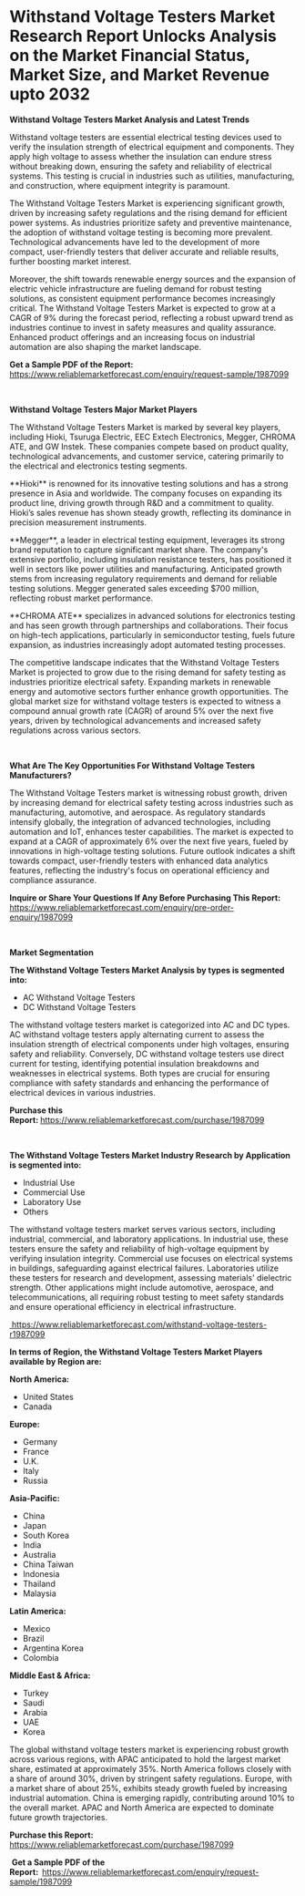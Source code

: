 <p><h1>Withstand Voltage Testers Market Research Report Unlocks Analysis on the Market Financial Status, Market Size, and Market Revenue upto 2032</h1></p><p><strong>Withstand Voltage Testers Market Analysis and Latest Trends</strong></p>
<p><p>Withstand voltage testers are essential electrical testing devices used to verify the insulation strength of electrical equipment and components. They apply high voltage to assess whether the insulation can endure stress without breaking down, ensuring the safety and reliability of electrical systems. This testing is crucial in industries such as utilities, manufacturing, and construction, where equipment integrity is paramount.</p><p>The Withstand Voltage Testers Market is experiencing significant growth, driven by increasing safety regulations and the rising demand for efficient power systems. As industries prioritize safety and preventive maintenance, the adoption of withstand voltage testing is becoming more prevalent. Technological advancements have led to the development of more compact, user-friendly testers that deliver accurate and reliable results, further boosting market interest.</p><p>Moreover, the shift towards renewable energy sources and the expansion of electric vehicle infrastructure are fueling demand for robust testing solutions, as consistent equipment performance becomes increasingly critical. The Withstand Voltage Testers Market is expected to grow at a CAGR of 9% during the forecast period, reflecting a robust upward trend as industries continue to invest in safety measures and quality assurance. Enhanced product offerings and an increasing focus on industrial automation are also shaping the market landscape.</p></p>
<p><strong>Get a Sample PDF of the Report:&nbsp;</strong> <a href="https://www.reliablemarketforecast.com/enquiry/request-sample/1987099?utm_campaign=3527&utm_medium=2&utm_source=Github&utm_content=ia&utm_term=12042025&utm_id=withstand-voltage-testers">https://www.reliablemarketforecast.com/enquiry/request-sample/1987099</a></p>
<p>&nbsp;</p>
<p><strong>Withstand Voltage Testers Major Market Players</strong></p>
<p><p>The Withstand Voltage Testers Market is marked by several key players, including Hioki, Tsuruga Electric, EEC Extech Electronics, Megger, CHROMA ATE, and GW Instek. These companies compete based on product quality, technological advancements, and customer service, catering primarily to the electrical and electronics testing segments.</p><p>**Hioki** is renowned for its innovative testing solutions and has a strong presence in Asia and worldwide. The company focuses on expanding its product line, driving growth through R&D and a commitment to quality. Hioki’s sales revenue has shown steady growth, reflecting its dominance in precision measurement instruments.</p><p>**Megger**, a leader in electrical testing equipment, leverages its strong brand reputation to capture significant market share. The company's extensive portfolio, including insulation resistance testers, has positioned it well in sectors like power utilities and manufacturing. Anticipated growth stems from increasing regulatory requirements and demand for reliable testing solutions. Megger generated sales exceeding $700 million, reflecting robust market performance.</p><p>**CHROMA ATE** specializes in advanced solutions for electronics testing and has seen growth through partnerships and collaborations. Their focus on high-tech applications, particularly in semiconductor testing, fuels future expansion, as industries increasingly adopt automated testing processes.</p><p>The competitive landscape indicates that the Withstand Voltage Testers Market is projected to grow due to the rising demand for safety testing as industries prioritize electrical safety. Expanding markets in renewable energy and automotive sectors further enhance growth opportunities. The global market size for withstand voltage testers is expected to witness a compound annual growth rate (CAGR) of around 5% over the next five years, driven by technological advancements and increased safety regulations across various sectors.</p></p>
<p>&nbsp;</p>
<p><strong>What Are The Key Opportunities For Withstand Voltage Testers Manufacturers?</strong></p>
<p><p>The Withstand Voltage Testers market is witnessing robust growth, driven by increasing demand for electrical safety testing across industries such as manufacturing, automotive, and aerospace. As regulatory standards intensify globally, the integration of advanced technologies, including automation and IoT, enhances tester capabilities. The market is expected to expand at a CAGR of approximately 6% over the next five years, fueled by innovations in high-voltage testing solutions. Future outlook indicates a shift towards compact, user-friendly testers with enhanced data analytics features, reflecting the industry's focus on operational efficiency and compliance assurance.</p></p>
<p><strong>Inquire or Share Your Questions If Any Before Purchasing This Report:</strong> <a href="https://www.reliablemarketforecast.com/enquiry/pre-order-enquiry/1987099?utm_campaign=3527&utm_medium=2&utm_source=Github&utm_content=ia&utm_term=12042025&utm_id=withstand-voltage-testers">https://www.reliablemarketforecast.com/enquiry/pre-order-enquiry/1987099</a></p>
<p>&nbsp;</p>
<p><strong>Market Segmentation</strong></p>
<p><strong>The Withstand Voltage Testers Market Analysis by types is segmented into:</strong></p>
<p><ul><li>AC Withstand Voltage Testers</li><li>DC Withstand Voltage Testers</li></ul></p>
<p><p>The withstand voltage testers market is categorized into AC and DC types. AC withstand voltage testers apply alternating current to assess the insulation strength of electrical components under high voltages, ensuring safety and reliability. Conversely, DC withstand voltage testers use direct current for testing, identifying potential insulation breakdowns and weaknesses in electrical systems. Both types are crucial for ensuring compliance with safety standards and enhancing the performance of electrical devices in various industries.</p></p>
<p><strong>Purchase this Report:&nbsp;</strong><a href="https://www.reliablemarketforecast.com/purchase/1987099?utm_campaign=3527&utm_medium=2&utm_source=Github&utm_content=ia&utm_term=12042025&utm_id=withstand-voltage-testers">https://www.reliablemarketforecast.com/purchase/1987099</a></p>
<p>&nbsp;</p>
<p><strong>The Withstand Voltage Testers Market Industry Research by Application is segmented into:</strong></p>
<p><ul><li>Industrial Use</li><li>Commercial Use</li><li>Laboratory Use</li><li>Others</li></ul></p>
<p><p>The withstand voltage testers market serves various sectors, including industrial, commercial, and laboratory applications. In industrial use, these testers ensure the safety and reliability of high-voltage equipment by verifying insulation integrity. Commercial use focuses on electrical systems in buildings, safeguarding against electrical failures. Laboratories utilize these testers for research and development, assessing materials' dielectric strength. Other applications might include automotive, aerospace, and telecommunications, all requiring robust testing to meet safety standards and ensure operational efficiency in electrical infrastructure.</p></p>
<p><a href="https://www.reliablemarketforecast.com/withstand-voltage-testers-r1987099?utm_campaign=3527&utm_medium=2&utm_source=Github&utm_content=ia&utm_term=12042025&utm_id=withstand-voltage-testers">&nbsp;https://www.reliablemarketforecast.com/withstand-voltage-testers-r1987099</a></p>
<p><strong>In terms of Region, the Withstand Voltage Testers Market Players available by Region are:</strong></p>
<p>
    <p> <strong> North America: </strong>
        <ul>
            <li>United States</li>
            <li>Canada</li>
        </ul>
        </p> 
    <p> <strong> Europe: </strong>
        <ul>
            <li>Germany</li>
            <li>France</li>
            <li>U.K.</li>
            <li>Italy</li>
            <li>Russia</li>
        </ul>
        </p> 
    <p> <strong> Asia-Pacific: </strong>
        <ul>
            <li>China</li>
            <li>Japan</li>
            <li>South Korea</li>
            <li>India</li>
            <li>Australia</li>
            <li>China Taiwan</li>
            <li>Indonesia</li>
            <li>Thailand</li>
            <li>Malaysia</li>
        </ul>
        </p> 
    <p> <strong> Latin America: </strong>
        <ul>
            <li>Mexico</li>
            <li>Brazil</li>
            <li>Argentina Korea</li>
            <li>Colombia</li>
        </ul>
        </p> 
    <p> <strong> Middle East & Africa: </strong>
        <ul>
            <li>Turkey</li>
            <li>Saudi</li>
            <li>Arabia</li>
            <li>UAE</li>
            <li>Korea</li>
        </ul>
    </p>
    </p>
<p><p>The global withstand voltage testers market is experiencing robust growth across various regions, with APAC anticipated to hold the largest market share, estimated at approximately 35%. North America follows closely with a share of around 30%, driven by stringent safety regulations. Europe, with a market share of about 25%, exhibits steady growth fueled by increasing industrial automation. China is emerging rapidly, contributing around 10% to the overall market. APAC and North America are expected to dominate future growth trajectories.</p></p>
<p><strong>Purchase this Report: </strong><a href="https://www.reliablemarketforecast.com/purchase/1987099?utm_campaign=3527&utm_medium=2&utm_source=Github&utm_content=ia&utm_term=12042025&utm_id=withstand-voltage-testers">https://www.reliablemarketforecast.com/purchase/1987099</a></p>
<p>&nbsp;<strong>Get a Sample PDF of the Report:&nbsp;&nbsp;</strong><a href="https://www.reliablemarketforecast.com/enquiry/request-sample/1987099?utm_campaign=3527&utm_medium=2&utm_source=Github&utm_content=ia&utm_term=12042025&utm_id=withstand-voltage-testers">https://www.reliablemarketforecast.com/enquiry/request-sample/1987099</a></p>
<p><strong></strong></p>
<p><p></p><p></p><p></p></p>